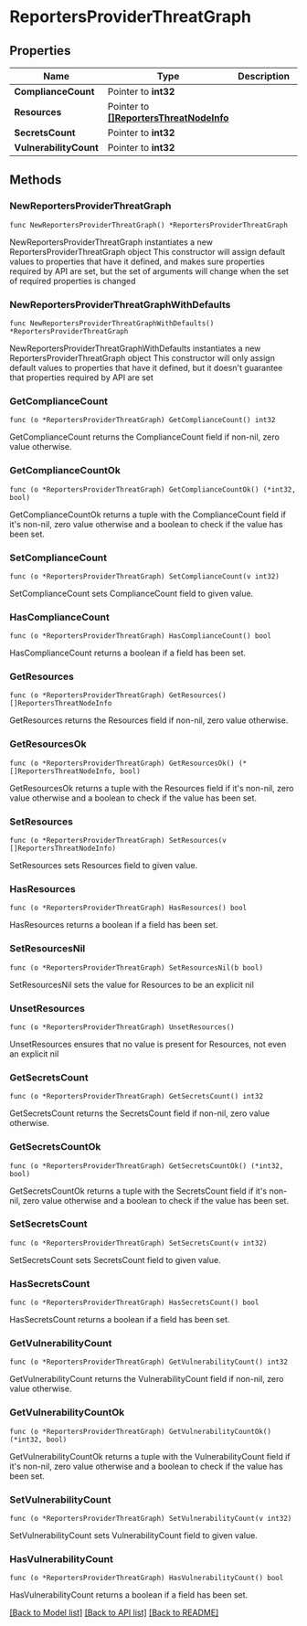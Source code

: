 # ReportersProviderThreatGraph

## Properties

Name | Type | Description | Notes
------------ | ------------- | ------------- | -------------
**ComplianceCount** | Pointer to **int32** |  | [optional] 
**Resources** | Pointer to [**[]ReportersThreatNodeInfo**](ReportersThreatNodeInfo.md) |  | [optional] 
**SecretsCount** | Pointer to **int32** |  | [optional] 
**VulnerabilityCount** | Pointer to **int32** |  | [optional] 

## Methods

### NewReportersProviderThreatGraph

`func NewReportersProviderThreatGraph() *ReportersProviderThreatGraph`

NewReportersProviderThreatGraph instantiates a new ReportersProviderThreatGraph object
This constructor will assign default values to properties that have it defined,
and makes sure properties required by API are set, but the set of arguments
will change when the set of required properties is changed

### NewReportersProviderThreatGraphWithDefaults

`func NewReportersProviderThreatGraphWithDefaults() *ReportersProviderThreatGraph`

NewReportersProviderThreatGraphWithDefaults instantiates a new ReportersProviderThreatGraph object
This constructor will only assign default values to properties that have it defined,
but it doesn't guarantee that properties required by API are set

### GetComplianceCount

`func (o *ReportersProviderThreatGraph) GetComplianceCount() int32`

GetComplianceCount returns the ComplianceCount field if non-nil, zero value otherwise.

### GetComplianceCountOk

`func (o *ReportersProviderThreatGraph) GetComplianceCountOk() (*int32, bool)`

GetComplianceCountOk returns a tuple with the ComplianceCount field if it's non-nil, zero value otherwise
and a boolean to check if the value has been set.

### SetComplianceCount

`func (o *ReportersProviderThreatGraph) SetComplianceCount(v int32)`

SetComplianceCount sets ComplianceCount field to given value.

### HasComplianceCount

`func (o *ReportersProviderThreatGraph) HasComplianceCount() bool`

HasComplianceCount returns a boolean if a field has been set.

### GetResources

`func (o *ReportersProviderThreatGraph) GetResources() []ReportersThreatNodeInfo`

GetResources returns the Resources field if non-nil, zero value otherwise.

### GetResourcesOk

`func (o *ReportersProviderThreatGraph) GetResourcesOk() (*[]ReportersThreatNodeInfo, bool)`

GetResourcesOk returns a tuple with the Resources field if it's non-nil, zero value otherwise
and a boolean to check if the value has been set.

### SetResources

`func (o *ReportersProviderThreatGraph) SetResources(v []ReportersThreatNodeInfo)`

SetResources sets Resources field to given value.

### HasResources

`func (o *ReportersProviderThreatGraph) HasResources() bool`

HasResources returns a boolean if a field has been set.

### SetResourcesNil

`func (o *ReportersProviderThreatGraph) SetResourcesNil(b bool)`

 SetResourcesNil sets the value for Resources to be an explicit nil

### UnsetResources
`func (o *ReportersProviderThreatGraph) UnsetResources()`

UnsetResources ensures that no value is present for Resources, not even an explicit nil
### GetSecretsCount

`func (o *ReportersProviderThreatGraph) GetSecretsCount() int32`

GetSecretsCount returns the SecretsCount field if non-nil, zero value otherwise.

### GetSecretsCountOk

`func (o *ReportersProviderThreatGraph) GetSecretsCountOk() (*int32, bool)`

GetSecretsCountOk returns a tuple with the SecretsCount field if it's non-nil, zero value otherwise
and a boolean to check if the value has been set.

### SetSecretsCount

`func (o *ReportersProviderThreatGraph) SetSecretsCount(v int32)`

SetSecretsCount sets SecretsCount field to given value.

### HasSecretsCount

`func (o *ReportersProviderThreatGraph) HasSecretsCount() bool`

HasSecretsCount returns a boolean if a field has been set.

### GetVulnerabilityCount

`func (o *ReportersProviderThreatGraph) GetVulnerabilityCount() int32`

GetVulnerabilityCount returns the VulnerabilityCount field if non-nil, zero value otherwise.

### GetVulnerabilityCountOk

`func (o *ReportersProviderThreatGraph) GetVulnerabilityCountOk() (*int32, bool)`

GetVulnerabilityCountOk returns a tuple with the VulnerabilityCount field if it's non-nil, zero value otherwise
and a boolean to check if the value has been set.

### SetVulnerabilityCount

`func (o *ReportersProviderThreatGraph) SetVulnerabilityCount(v int32)`

SetVulnerabilityCount sets VulnerabilityCount field to given value.

### HasVulnerabilityCount

`func (o *ReportersProviderThreatGraph) HasVulnerabilityCount() bool`

HasVulnerabilityCount returns a boolean if a field has been set.


[[Back to Model list]](../README.md#documentation-for-models) [[Back to API list]](../README.md#documentation-for-api-endpoints) [[Back to README]](../README.md)


